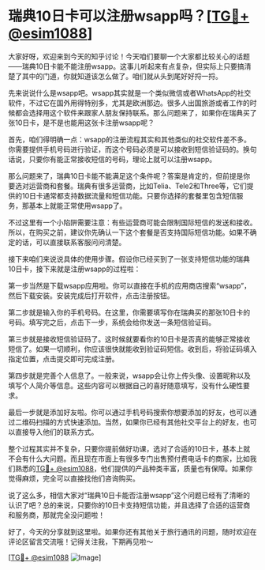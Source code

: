 # 瑞典10日卡可以注册wsapp吗？[[TG💪+ @esim1088](https://t.me/s/esim1088)]

大家好呀，欢迎来到今天的知乎讨论！今天咱们要聊一个大家都比较关心的话题——瑞典10日卡能不能注册wsapp。这事儿听起来有点复杂，但实际上只要搞清楚了其中的门道，你就知道该怎么做了。咱们就从头到尾好好捋一捋。

先来说说什么是wsapp吧。wsapp其实就是一个类似微信或者WhatsApp的社交软件，不过它在国外用得特别多，尤其是欧洲那边。很多人出国旅游或者工作的时候都会选择用这个软件来跟家人朋友保持联系。那么问题来了，如果你在瑞典买了张10日卡，是不是也能用这张卡注册wsapp呢？

首先，咱们得明确一点：wsapp的注册流程其实和其他类似的社交软件差不多。你需要提供手机号码进行验证，而这个号码必须是可以接收到短信验证码的。换句话说，只要你有能正常接收短信的号码，理论上就可以注册wsapp。

那么问题来了，瑞典10日卡能不能满足这个条件呢？答案是肯定的，但前提是你要选对运营商和套餐。瑞典有很多运营商，比如Telia、Tele2和Three等，它们提供的10日卡通常都支持数据流量和短信功能。只要你选择的套餐里包含短信服务，那基本上就能正常使用wsapp了。

不过这里有一个小陷阱需要注意：有些运营商可能会限制国际短信的发送和接收。所以，在购买之前，建议你先确认一下这个套餐是否支持国际短信功能。如果不确定的话，可以直接联系客服问问清楚。

接下来咱们来说说具体的使用步骤。假设你已经买到了一张支持短信功能的瑞典10日卡，接下来就是注册wsapp的过程啦：

第一步当然是下载wsapp应用啦。你可以直接在手机的应用商店搜索“wsapp”，然后下载安装。安装完成后打开软件，点击注册按钮。

第二步就是输入你的手机号码。在这里，你需要填写你在瑞典买的那张10日卡的号码。填写完之后，点击下一步，系统会给你发送一条短信验证码。

第三步就是接收短信验证码了。这时候就要看你的10日卡是否真的能够正常接收短信了。如果一切顺利，你应该很快就能收到验证码短信。收到后，将验证码填入指定位置，点击提交即可完成注册。

第四步就是完善个人信息了。一般来说，wsapp会让你上传头像、设置昵称以及填写个人简介等信息。这些内容可以根据自己的喜好随意填写，没有什么硬性要求。

最后一步就是添加好友啦。你可以通过手机号码搜索你想要添加的好友，也可以通过二维码扫描的方式快速添加。当然，如果你已经有其他社交平台上的好友，也可以直接导入他们的联系方式。

整个过程其实并不复杂，只要你提前做好功课，选对了合适的10日卡，基本上就不会有什么大问题。而且现在市面上有很多专门出售预付费电话卡的商家，比如我们熟悉的[TG💪+ @esim1088](https://t.me/s/esim1088)，他们提供的产品种类丰富，质量也有保障。如果你觉得麻烦，完全可以直接找他们咨询购买。

说了这么多，相信大家对“瑞典10日卡能否注册wsapp”这个问题已经有了清晰的认识了吧？总的来说，只要你的10日卡支持短信功能，并且选择了合适的运营商和服务商，那就完全没问题啦！

好了，今天的分享就到这里啦。如果你还有其他关于旅行通讯的问题，随时欢迎在评论区留言交流哦！记得关注我，下期再见啦～

[[TG💪+ @esim1088](https://t.me/s/esim1088) ![Image](https://i.postimg.cc/4NQfJmqS/Snipaste-2025-05-13-00-14-12.png)]